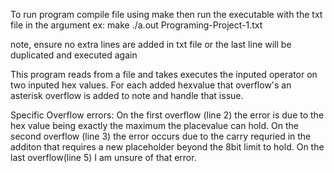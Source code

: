 To run program compile file using make then run the executable with the txt file in the argument
ex: 
make
./a.out Programing-Project-1.txt

note, ensure no extra lines are added in txt file or the last line will be duplicated and executed again

This program reads from a file and takes executes the inputed operator on two inputed hex values. 
For each added hexvalue that overflow's an asterisk overflow is added to note and handle that issue.

Specific Overflow errors:
On the first overflow (line 2) the error is due to the hex value being exactly the maximum the placevalue can hold.
On the second overflow (line 3) the error occurs due to the carry requried in the additon that requires a new placeholder beyond the 8bit limit to hold. 
On the last overflow(line 5) I am unsure of that error.